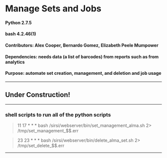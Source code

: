 # Manage Sets and Jobs

#### Python 2.7.5

#### bash 4.2.46(1)

#### Contributors: Alex Cooper, Bernardo Gomez, Elizabeth Peele Mumpower

#### Dependencies: needs data (a list of barcodes) from reports such as from analytics

#### Purpose: automate set creation, management, and deletion and job usage

------------------------------------

## Under Construction!

------------------------------------

### shell scripts to run all of the python scripts

> 11 17 * * * bash /sirsi/webserver/bin/set_management_alma.sh 2> /tmp/set_management_$$.err

> 23 23 * * * bash /sirsi/webserver/bin/delete_alma_set.sh 2> /tmp/set_delete_$$.err

-----------
